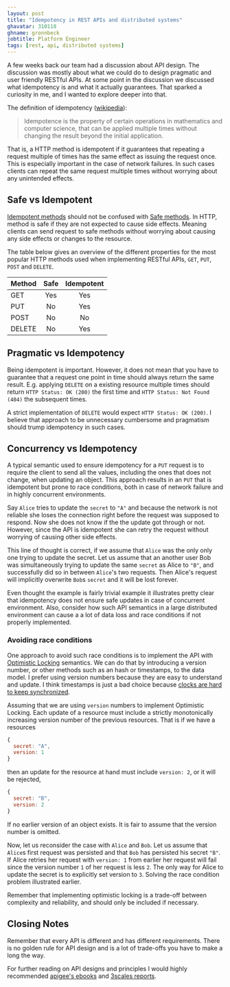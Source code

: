 ```yaml
---
layout: post
title: "Idempotency in REST APIs and distributed systems"
ghavatar: 310118
ghname: gronnbeck
jobtitle: Platform Engineer
tags: [rest, api, distributed systems]
---
```


A few weeks back our team had a discussion about API design. The discussion was
mostly about what we could do to design pragmatic and user friendly RESTful APIs.
At some point in the discussion we discussed what idempotency is and what it
actually guarantees. That sparked a curiosity in me, and I wanted to explore deeper
into that.

The definition of idempotency ([wikipedia](https://en.wikipedia.org/wiki/Idempotence)):

> Idempotence is the property of certain operations in mathematics and computer
> science, that can be applied multiple times without changing the result beyond
> the initial application.

That is, a HTTP method is idempotent if it guarantees that repeating a
request multiple of times has the same effect as issuing the request once.
This is especially important in the case of network failures. In such cases
clients can repeat the same request multiple times without worrying about
any unintended effects.


## Safe vs Idempotent
[Idempotent methods](https://tools.ietf.org/html/rfc7231#section-4.2.2)
should not be confused with
[Safe methods](https://tools.ietf.org/html/rfc7231#section-4.2.1).
In HTTP, method is safe if they are not expected to cause side effects.
Meaning clients can send request to safe methods without worrying about
causing any side effects or changes to the resource.

The table below gives an overview of the different properties for the most
popular HTTP methods used when implementing RESTful APIs,
``GET``, ``PUT``, ``POST`` and ``DELETE``.

| Method | Safe | Idempotent |
|:-------|:----:|:----------:|
| GET    | Yes  | Yes        |
| PUT    | No   | Yes        |
| POST   | No   | No         |
| DELETE | No   | Yes        |


## Pragmatic vs Idempotency

Being idempotent is important. However, it does not mean that you
have to guarantee that a request one point
in time should always return the same result. E.g. applying ``DELETE`` on
a existing resource multiple times should return ``HTTP Status: OK (200)``
the first time and ``HTTP Status: Not Found (404)`` the subsequent times.

A strict implementation of ``DELETE`` would expect ``HTTP Status: OK (200)``.
I believe that approach to be unnecessary cumbersome and pragmatism should
trump idempotency in such cases.


## Concurrency vs Idempotency

A typical semantic used to ensure idempotency for a ``PUT`` request is to
require the client to send all the values, including the ones
that does not change, when updating an object. This approach results in an
``PUT`` that is idempotent but prone to race conditions, both in case of
network failure and in highly concurrent environments.

Say ``Alice`` tries to update the ``secret`` to ``"A"`` and because the network
is not reliable she loses the connection right before the request was supposed
to respond. Now she does not know if the the update got through or not. However,
since the API is idempotent she can retry the request without worrying of
causing other side effects.

This line of thought is correct, if we assume that ``Alice`` was the only only one
trying to update the secret. Let us assume that an another user Bob
was simultaneously trying to update the same ``secret`` as Alice to ``"B"``,
and successfully did so in between ``Alice``'s two requests.  Then Alice's request
will implicitly overwrite ``Bob``s ``secret`` and it will be lost forever.

Even thought the example is fairly trivial example it illustrates pretty clear
that idempotency does not ensure safe updates in case of concurrent environment.
Also, consider how such API semantics in a large distributed environment can
cause a a lot of data loss and race conditions if not properly implemented.

### Avoiding race conditions
One approach to avoid such race conditions is to implement the API with
[Optimistic Locking](http://stackoverflow.com/questions/129329/optimistic-vs-pessimistic-locking)
semantics. We can do that by introducing a version number, or other methods such
as an hash or timestamps, to the data model. I prefer using version numbers because
they are easy to understand and update. I think timestamps is just a bad choice
 because [clocks are hard to keep synchronized](https://www.google.no/url?sa=t&rct=j&q=&esrc=s&source=web&cd=2&cad=rja&uact=8&ved=0ahUKEwjog-O0q5PLAhUMIpoKHc9IC6YQFggnMAE&url=http%3A%2F%2Famturing.acm.org%2Fp558-lamport.pdf&usg=AFQjCNGDBbwvlZwKdG6k44j2O0gIOoEi9w).

Assuming that we are using ``version`` numbers to implement Optimistic Locking.
Each update of a resource must include a strictly monotonically increasing
version number of the previous resources. That is if we have a resources

```js
{
  secret: "A",
  version: 1
}
```

then an update for the resource at hand must include ``version: 2``, or
it will be rejected,

```js
{
  secret: "B",
  version: 2
}
```

If no earlier version of an object exists. It is fair to assume that the version
number is omitted.

Now, let us reconsider the case with ``Alice`` and ``Bob``. Let us assume that
``Alice``s first request was persisted and that ``Bob`` has persisted his secret
``"B"``. If Alice retries her request with ``version: 1`` from earlier her request
will fail since the version number ``1`` of her request is less ``2``.
The only way for Alice to update the secret is to explicitly set version to ``3``.
Solving the race condition problem illustrated earlier.

Remember that implementing optimistic locking is a trade-off between complexity
and reliability, and should only be included if necessary.

## Closing Notes

Remember that every API is different and has different requirements.
There is no golden rule for API design and is a lot of trade-offs you have to make
a long the way.

For further reading on API designs and principles I would highly recommended
[apigee's ebooks](http://apigee.com/about/resources/ebooks) and [3scales reports](http://www.3scale.net/resources/reports/).

